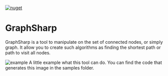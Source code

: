 [![nuget](https://img.shields.io/nuget/v/Kemsekov.GraphSharp.svg)](https://www.nuget.org/packages/Kemsekov.GraphSharp/) 
# GraphSharp
GraphSharp is a tool to manipulate on the set of connected nodes, or simply graph. 
It allow you to create such algorithms as finding the shortest path or path to visit all nodes.

![example](https://user-images.githubusercontent.com/57869319/149961444-a0afc184-7119-4a8c-99de-4d15f587559f.jpg)
A little example what this tool can do. You can find the code that generates this image in the samples folder.


